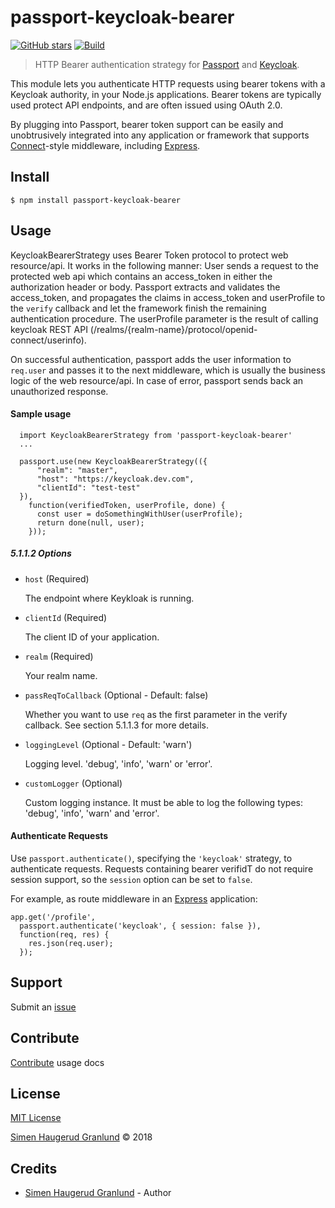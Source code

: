 # passport-keycloak-bearer

[![GitHub stars](https://img.shields.io/github/stars/hgranlund/passport-keycloak-bearer.svg?style=social&label=Stars)](https://github.com/hgranlund/passport-keycloak-bearer)
[![Build](https://travis-ci.org/hgranlund/passport-keycloak-bearer.png)](http://travis-ci.org/hgranlund/passport-keycloak-bearer)
> HTTP Bearer authentication strategy for [Passport](http://passportjs.org/) and [Keycloak](https://www.keycloak.org/).

This module lets you authenticate HTTP requests using bearer tokens with a Keycloak authority, in your Node.js
applications.  Bearer tokens are typically used protect API endpoints, and are
often issued using OAuth 2.0.

By plugging into Passport, bearer token support can be easily and unobtrusively
integrated into any application or framework that supports
[Connect](http://www.senchalabs.org/connect/)-style middleware, including
[Express](http://expressjs.com/).


## Install

    $ npm install passport-keycloak-bearer

## Usage

KeycloakBearerStrategy uses Bearer Token protocol to protect web resource/api. It works in the following manner:
User sends a request to the protected web api which contains an access_token in either the authorization header or body. Passport extracts and validates the access_token, and propagates the claims in access_token and userProfile to the `verify` callback and let the framework finish the remaining authentication procedure.
The userProfile parameter is the result of calling keycloak REST API (/realms/{realm-name}/protocol/openid-connect/userinfo).

On successful authentication, passport adds the user information to `req.user` and passes it to the next middleware, which is usually the business logic of the web resource/api. In case of error, passport sends back an unauthorized response.

#### Sample usage

      import KeycloakBearerStrategy from 'passport-keycloak-bearer'
      ...

      passport.use(new KeycloakBearerStrategy(({
          "realm": "master",
          "host": "https://keycloak.dev.com",
          "clientId": "test-test"
      }),
        function(verifiedToken, userProfile, done) {
          const user = doSomethingWithUser(userProfile);
          return done(null, user);
        }));

##### 5.1.1.2 Options

* `host` (Required)

  The endpoint where Keykloak is running.

* `clientId` (Required)

  The client ID of your application.

* `realm` (Required)

  Your realm name.
  
* `passReqToCallback`  (Optional - Default: false)

  Whether you want to use `req` as the first parameter in the verify callback. See section 5.1.1.3 for more details.

* `loggingLevel`  (Optional - Default: 'warn') 

  Logging level. 'debug', 'info', 'warn' or 'error'.

* `customLogger`  (Optional)

  Custom logging instance. It must be able to log the following types: 'debug', 'info', 'warn' and 'error'.


#### Authenticate Requests

Use `passport.authenticate()`, specifying the `'keycloak'` strategy, to
authenticate requests.  Requests containing bearer verifidT do not require session
support, so the `session` option can be set to `false`.

For example, as route middleware in an [Express](http://expressjs.com/)
application:

    app.get('/profile', 
      passport.authenticate('keycloak', { session: false }),
      function(req, res) {
        res.json(req.user);
      });


## Support

Submit an [issue](https://github.com/hgranlund/passport-keycloak-bearer/issues/new)

## Contribute

[Contribute](https://github.com/hgranlund/passport-keycloak-bearer/blob/master/CONTRIBUTING.md) usage docs

## License

[MIT License](https://github.com/hgranlund/passport-keycloak-bearer/blob/master/LICENSE)

[Simen Haugerud Granlund](https://hgranlund.com) © 2018


## Credits

* [Simen Haugerud Granlund](https://hgranlund.com) - Author
